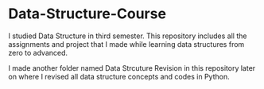 # Data-Structure-Course


I studied Data Structure in third semester. 
This repository includes all the assignments and project that I made while learning data structures from zero to advanced.


I made another folder named Data Strcuture Revision in this repository later on where I revised all data structure concepts and codes in Python.

